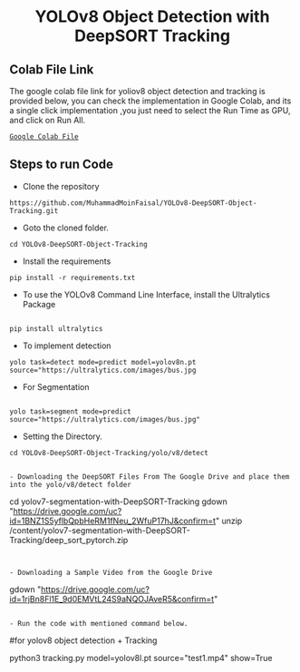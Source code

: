 <H1 align="center">
YOLOv8 Object Detection with DeepSORT Tracking </H1>

## Colab File Link 
The google colab file link for yoliov8 object detection and tracking is provided below, you can check the implementation in Google Colab, and its a single click implementation
,you just need to select the Run Time as GPU, and click on Run All.

[`Google Colab File`](https://colab.research.google.com/drive/1Ls1WW9AwtdEjkm_q6e-IG31xP5aBDQyH?usp=sharing)

## Steps to run Code

- Clone the repository
```
https://github.com/MuhammadMoinFaisal/YOLOv8-DeepSORT-Object-Tracking.git
```
- Goto the cloned folder.
```
cd YOLOv8-DeepSORT-Object-Tracking

```
- Install the requirements
```
pip install -r requirements.txt

```
- To use the YOLOv8 Command Line Interface, install the Ultralytics Package
```

pip install ultralytics

```
- To implement detection
```
yolo task=detect mode=predict model=yolov8n.pt source="https://ultralytics.com/images/bus.jpg

```
- For Segmentation
```

yolo task=segment mode=predict  source="https://ultralytics.com/images/bus.jpg"

```
- Setting the Directory.
```
cd YOLOv8-DeepSORT-Object-Tracking/yolo/v8/detect


- Downloading the DeepSORT Files From The Google Drive and place them into the yolo/v8/detect folder
```
cd yolov7-segmentation-with-DeepSORT-Tracking
gdown "https://drive.google.com/uc?id=1BNZ1S5yflbQpbHeRM1fNeu_2WfuP17hJ&confirm=t"
unzip /content/yolov7-segmentation-with-DeepSORT-Tracking/deep_sort_pytorch.zip
```


- Downloading a Sample Video from the Google Drive
```
gdown "https://drive.google.com/uc?id=1rjBn8Fl1E_9d0EMVtL24S9aNQOJAveR5&confirm=t"
```

- Run the code with mentioned command below.
```
#for yolov8 object detection + Tracking

python3 tracking.py model=yolov8l.pt source="test1.mp4" show=True

```

